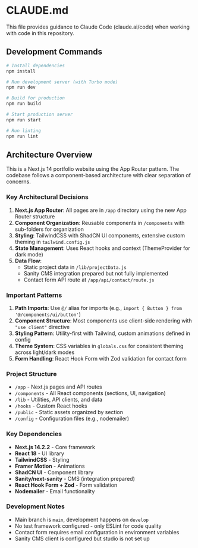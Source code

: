 # CLAUDE.md

This file provides guidance to Claude Code (claude.ai/code) when working with code in this repository.

## Development Commands

```bash
# Install dependencies
npm install

# Run development server (with Turbo mode)
npm run dev

# Build for production
npm run build

# Start production server
npm run start

# Run linting
npm run lint
```

## Architecture Overview

This is a Next.js 14 portfolio website using the App Router pattern. The codebase follows a component-based architecture with clear separation of concerns.

### Key Architectural Decisions

1. **Next.js App Router**: All pages are in `/app` directory using the new App Router structure
2. **Component Organization**: Reusable components in `/components` with sub-folders for organization
3. **Styling**: TailwindCSS with ShadCN UI components, extensive custom theming in `tailwind.config.js`
4. **State Management**: Uses React hooks and context (ThemeProvider for dark mode)
5. **Data Flow**: 
   - Static project data in `/lib/projectData.js`
   - Sanity CMS integration prepared but not fully implemented
   - Contact form API route at `/app/api/contact/route.js`

### Important Patterns

1. **Path Imports**: Use `@/` alias for imports (e.g., `import { Button } from '@/components/ui/button'`)
2. **Component Structure**: Most components use client-side rendering with `"use client"` directive
3. **Styling Pattern**: Utility-first with Tailwind, custom animations defined in config
4. **Theme System**: CSS variables in `globals.css` for consistent theming across light/dark modes
5. **Form Handling**: React Hook Form with Zod validation for contact form

### Project Structure

- `/app` - Next.js pages and API routes
- `/components` - All React components (sections, UI, navigation)
- `/lib` - Utilities, API clients, and data
- `/hooks` - Custom React hooks
- `/public` - Static assets organized by section
- `/config` - Configuration files (e.g., nodemailer)

### Key Dependencies

- **Next.js 14.2.2** - Core framework
- **React 18** - UI library
- **TailwindCSS** - Styling
- **Framer Motion** - Animations
- **ShadCN UI** - Component library
- **Sanity/next-sanity** - CMS (integration prepared)
- **React Hook Form + Zod** - Form validation
- **Nodemailer** - Email functionality

### Development Notes

- Main branch is `main`, development happens on `develop`
- No test framework configured - only ESLint for code quality
- Contact form requires email configuration in environment variables
- Sanity CMS client is configured but studio is not set up